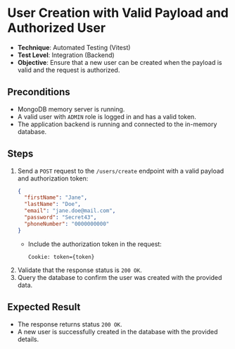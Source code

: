 # User Creation with Valid Payload and Authorized User

- **Technique**: Automated Testing (Vitest)  
- **Test Level**: Integration (Backend)  
- **Objective**: Ensure that a new user can be created when the payload is valid and the request is authorized.

## Preconditions

- MongoDB memory server is running.
- A valid user with `ADMIN` role is logged in and has a valid token.
- The application backend is running and connected to the in-memory database.

## Steps

1. Send a `POST` request to the `/users/create` endpoint with a valid payload and authorization token:
   ```json
   {
     "firstName": "Jane",
     "lastName": "Doe",
     "email": "jane.doe@mail.com",
     "password": "Secret43",
     "phoneNumber": "0000000000"
   }
   ```
   - Include the authorization token in the request:
     ```text
     Cookie: token={token}
     ```
2. Validate that the response status is `200 OK`.
3. Query the database to confirm the user was created with the provided data.

## Expected Result

- The response returns status `200 OK`.
- A new user is successfully created in the database with the provided details.
